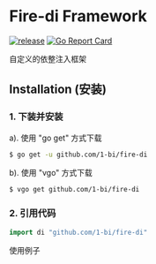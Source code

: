 # Fire-di Framework

[![release](https://img.shields.io/badge/release%20-v0.1.0-red.svg)](https://github.com/1-bi/fire-di/releases) [![Go Report Card](https://goreportcard.com/badge/github.com/1-bi/fire-di)](https://goreportcard.com/report/github.com/1-bi/fire-di)

自定义的依整注入框架


## Installation (安装)


### 1. 下装并安装

a). 使用 "go get" 方式下载
```sh
$ go get -u github.com/1-bi/fire-di
```

b). 使用 "vgo" 方式下载
```sh
$ vgo get github.com/1-bi/fire-di
```

### 2. 引用代码

```go
import di "github.com/1-bi/fire-di"
```


使用例子




